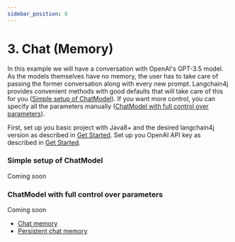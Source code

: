 ```yaml
---
sidebar_position: 6
---
```


# 3. Chat (Memory)

In this example we will have a conversation with OpenAI's GPT-3.5 model. As the models themselves have no memory, the user has to take care of passing the former conversation along with every new prompt. 
Langchain4j provides convenient methods with good defaults that will take care of this for you ([Simple setup of ChatModel](chat#simple-setup-of-chatmodel)). 
If you want more control, you can specify all the parameters manually ([ChatModel with full control over parameters](chat#chatModel-with-full-control-over-parameters)).

First, set up you basic project with Java8+ and the desired langchain4j version as described in [Get Started](/docs/get-started).
Set up you OpenAI API key as described in [Get Started](/docs/get-started#write-a-hello-world-program).

### Simple setup of ChatModel

Coming soon

### ChatModel with full control over parameters

Coming soon


- [Chat memory](https://github.com/langchain4j/langchain4j-examples/blob/main/other-examples/src/main/java/ChatMemoryExamples.java)
- [Persistent chat memory](https://github.com/langchain4j/langchain4j-examples/blob/main/other-examples/src/main/java/ServiceWithPersistentMemoryForEachUserExample.java)
